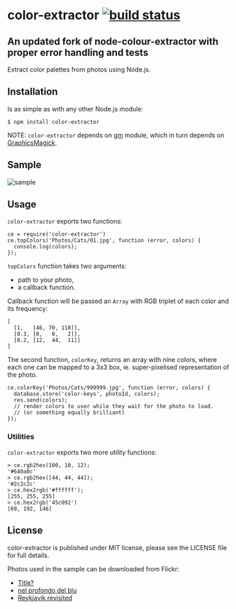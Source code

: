 # color-extractor [![build status](https://secure.travis-ci.org/sen-su/color-extractor.png)](http://travis-ci.org/sen-su/color-extractor)

## An updated fork of node-colour-extractor with proper error handling and tests

Extract color palettes from photos using Node.js.

## Installation

Is as simple as with any other Node.js module:

    $ npm install color-extractor

NOTE: `color-extractor` depends on [gm](http://aheckmann.github.com/gm/) module, which in turn depends on [GraphicsMagick](http://www.graphicsmagick.org).

## Sample
![sample](http://i.imgur.com/8aWnu5W.png)

## Usage

`color-extractor` exports two functions:

    ce = require('color-extractor')
    ce.topColors('Photos/Cats/01.jpg', function (error, colors) {
      console.log(colors);
    });

`topColors` function takes two arguments:

  * path to your photo,
  * a callback function.

Callback function will be passed an `Array` with RGB triplet of each color and its frequency:

    [
      [1,   [46, 70, 118]],
      [0.3, [0,   0,   2]],
      [0.2, [12,  44,  11]]
    ]

The second function, `colorKey`, returns an array with nine colors, where each one can be mapped to a 3x3 box, ie. super-pixelised representation of the photo.

    ce.colorKey('Photos/Cats/999999.jpg', function (error, colors) {
      database.store('color-keys', photoId, colors);
      res.send(colors);
      // render colors to user while they wait for the photo to load.
      // (or something equally brilliant)
    });


### Utilities

`color-extractor` exports two more utility functions:

    > ce.rgb2hex(100, 10, 12);
    '#640a0c'
    > ce.rgb2hex([44, 44, 44]);
    '#2c2c2c'
    > ce.hex2rgb('#ffffff');
    [255, 255, 255]
    > ce.hex2rgb('45c092')
    [69, 192, 146]

## License

color-extractor is published under MIT license, please see the LICENSE file for full details.

Photos used in the sample can be downloaded from Flickr:

  * [Title?](http://www.flickr.com/photos/chavals/2941676828)
  * [nel profondo del blu](http://www.flickr.com/photos/shamballah/2038749488)
  * [Reykjavík revisited](http://www.flickr.com/photos/giesenbauer/4951425521)
